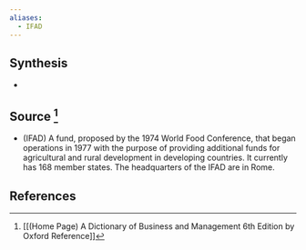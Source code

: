 ```yaml
---
aliases:
  - IFAD
---
```

## Synthesis
- 
## Source [^1]
- (IFAD) A fund, proposed by the 1974 World Food Conference, that began operations in 1977 with the purpose of providing additional funds for agricultural and rural development in developing countries. It currently has 168 member states. The headquarters of the IFAD are in Rome.
## References

[^1]: [[(Home Page) A Dictionary of Business and Management 6th Edition by Oxford Reference]]